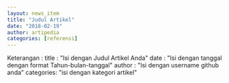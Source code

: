 ```yaml
---
layout: news_item
title: "Judul Artikel"
date: "2018-02-19"
author: artipedia
categories: [referensi]
---
```


Keterangan :
title : "Isi dengan Judul Artikel Anda"
date : "Isi dengan tanggal dengan format Tahun-bulan-tanggal"
author : "Isi dengan username github anda"
categories: "isi dengan kategori artikel"
